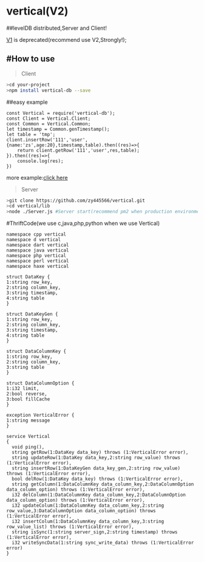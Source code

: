 # vertical(V2)
##levelDB distributed,Server and Client!

<a href="https://github.com/zy445566/vertical/v1">V1</a> is deprecated(recommend use V2,Strongly!);

<a name="use"></a>
#How to use
----------------------
>Client
```sh
>cd your-project
>npm install vertical-db --save
```
##easy example
```node
const Vertical = require('vertical-db');
const Client = Vertical.Client;
const Common = Vertical.Common;
let timestamp = Common.genTimestamp();
let table = 'tmp';
client.insertRow('111','user',{name:'zs',age:20},timestamp,table).then((res)=>{
    return client.getRow('111','user',res,table);
}).then((res)=>{
    console.log(res);
})
```
more example:<a href="https://github.com/zy445566/vertical/test/Client.test.js">click here</a>

>Server
```sh
>git clone https://github.com/zy445566/vertical.git
>cd vertical/lib
>node ./Server.js #Server start(recommend pm2 when production environment)
```

#ThriftCode(we use c,java,php,python when we use Vertical)
```thrift
namespace cpp vertical
namespace d vertical
namespace dart vertical
namespace java vertical
namespace php vertical
namespace perl vertical
namespace haxe vertical

struct DataKey {
1:string row_key,
2:string column_key,
3:string timestamp,
4:string table
}

struct DataKeyGen {
1:string row_key,
2:string column_key,
3:string timestamp,
4:string table
}

struct DataColumnKey {
1:string row_key,
2:string column_key,
3:string table
}

struct DataColumnOption {
1:i32 limit,
2:bool reverse,
3:bool fillCache
}

exception VerticalError {
1:string message
}

service Vertical
{
  void ping(),
  string getRow(1:DataKey data_key) throws (1:VerticalError error),
  string updateRow(1:DataKey data_key,2:string row_value) throws (1:VerticalError error),
  string insertRow(1:DataKeyGen data_key_gen,2:string row_value) throws (1:VerticalError error),
  bool delRow(1:DataKey data_key) throws (1:VerticalError error),
  string getColumn(1:DataColumnKey data_column_key,2:DataColumnOption data_column_option) throws (1:VerticalError error),
  i32 delColumn(1:DataColumnKey data_column_key,2:DataColumnOption data_column_option) throws (1:VerticalError error),
  i32 updateColum(1:DataColumnKey data_column_key,2:string row_value,3:DataColumnOption data_column_option) throws (1:VerticalError error),
  i32 insertColum(1:DataColumnKey data_column_key,3:string row_value_list) throws (1:VerticalError error),
  string isSync(1:string server_sign,2:string timestamp) throws (1:VerticalError error),
  i32 writeSyncData(1:string sync_write_data) throws (1:VerticalError error)
}
```
